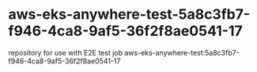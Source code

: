 # aws-eks-anywhere-test-5a8c3fb7-f946-4ca8-9af5-36f2f8ae0541-17
repository for use with E2E test job aws-eks-anywhere-test:5a8c3fb7-f946-4ca8-9af5-36f2f8ae0541-17
